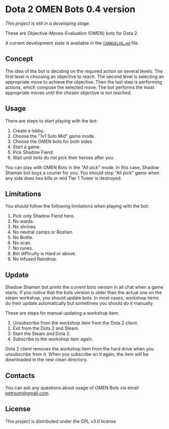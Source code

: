 # Dota 2 OMEN Bots 0.4 version

*This project is still in a developing stage.*

These are Objective-Moves-Evaluation (OMEN) bots for Dota 2.

A current development state is available in the [`CHANGELOG.md`](CHANGELOG.md) file.

## Concept

The idea of the bot is deciding on the required action on several levels. The first level is choosing an objective to reach. The second level is selecting an appropriate move to achieve the objective. Then the last step is performing actions, which compose the selected move. The bot performs the most appropriate moves until the chosen objective is not reached.

## Usage

There are steps to start playing with the bot:

1. Create a lobby.
2. Choose the "1v1 Solo Mid" game mode.
3. Choose the OMEN bots for both sides.
4. Start a game.
5. Pick Shadow Fiend.
6. Wait until bots do not pick their heroes after you.

You can play with OMEN Bots in the "All pick" mode. In this case, Shadow Shaman bot buys a courier for you. You should stop "All pick" game when any side does two kills or mid Tier 1 Tower is destroyed.

## Limitations

You should follow the following limitations when playing with the bot:

1. Pick only Shadow Fiend hero.
2. No wards.
3. No shrines.
4. No neutral camps or Roshan.
5. No Bottle.
6. No scan.
7. No runes.
8. Bot difficulty is Hard or above.
9. No Infused Raindrop.

## Update

Shadow Shaman bot prints the current bots version in all chat when a game starts. If you notice that the bots version is older than the actual one on the steam workshop, you should update bots. In most cases, workshop items do their update automatically but sometimes you should do it manually.

These are steps for manual updating a workshop item:

1. Unsubscribe from the workshop item from the Dota 2 client.
2. Exit from the Dota 2 and Steam.
3. Start the Steam and Dota 2.
4. Subscribe to the workshop item again.

Dota 2 client removes the workshop item from the hard drive when you unsubscribe from it. When you subscribe on it again, the item will be downloaded in the new clean directory.

## Contacts

You can ask any questions about usage of OMEN Bots via email petrsum@gmail.com.

## License

This project is distributed under the GPL v3.0 license

